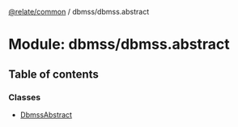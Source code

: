 [@relate/common](../README.md) / dbmss/dbmss.abstract

# Module: dbmss/dbmss.abstract

## Table of contents

### Classes

- [DbmssAbstract](../classes/dbmss_dbmss_abstract.DbmssAbstract.md)
